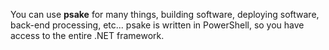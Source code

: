 You can use **psake** for many things, building software, deploying software, back-end processing, etc...
psake is written in PowerShell, so you have access to the entire .NET framework.